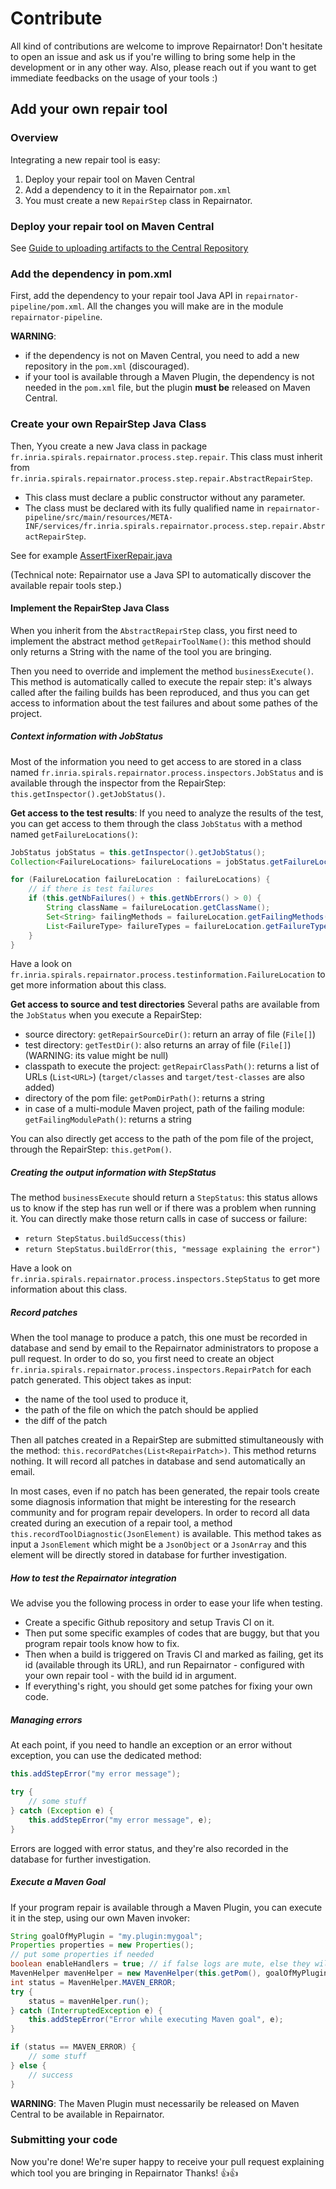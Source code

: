 # Contribute

All kind of contributions are welcome to improve Repairnator! 
Don't hesitate to open an issue and ask us if you're willing to bring some help in the development or in any other way. 
Also, please reach out if you want to get immediate feedbacks on the usage of your tools :)

## Add your own repair tool

### Overview

Integrating a new repair tool is easy:
  1. Deploy your repair tool on Maven Central
  1. Add a dependency to it in the Repairnator `pom.xml`
  1. You must create a new `RepairStep` class in Repairnator.

### Deploy your repair tool on Maven Central

See [Guide to uploading artifacts to the Central Repository](https://maven.apache.org/repository/guide-central-repository-upload.html)

### Add the dependency in pom.xml

First, add the dependency to your repair tool Java API in `repairnator-pipeline/pom.xml`.  All the changes you will make are in the module `repairnator-pipeline`.

**WARNING**: 

* if the dependency is not on Maven Central, you need to add a new repository in the `pom.xml` (discouraged). 
* if your tool is available through a Maven Plugin, the dependency is not needed in the `pom.xml` file, but the plugin **must be** released on Maven Central.

### Create your own RepairStep Java Class

Then, Yyou create a new Java class in package `fr.inria.spirals.repairnator.process.step.repair`. This class must inherit from `fr.inria.spirals.repairnator.process.step.repair.AbstractRepairStep`.

* This class must declare a public constructor without any parameter.
* The class must be declared with its fully qualified name in `repairnator-pipeline/src/main/resources/META-INF/services/fr.inria.spirals.repairnator.process.step.repair.AbstractRepairStep`.
 
 See for example [AssertFixerRepair.java](https://github.com/Spirals-Team/repairnator/blob/master/repairnator/repairnator-pipeline/src/main/java/fr/inria/spirals/repairnator/process/step/repair/AssertFixerRepair.java)
 
(Technical note: Repairnator use a Java SPI to automatically discover the available repair tools step.)

#### Implement the RepairStep Java Class

When you inherit from the `AbstractRepairStep` class, you first need to implement the abstract method `getRepairToolName()`: this method should only returns a String with the name of the tool you are bringing.

Then you need to override and implement the method `businessExecute()`. This method is automatically called to execute the repair step: it's always called after the failing builds has been reproduced, and thus you can get access to information about the test failures and about some pathes of the project.

##### Context information with JobStatus

Most of the information you need to get access to are stored in a class named `fr.inria.spirals.repairnator.process.inspectors.JobStatus` and is available through the inspector from the RepairStep:
`this.getInspector().getJobStatus()`.

**Get access to the test results**: If you need to analyze the results of the test, you can get access to them through the class `JobStatus` with a method named `getFailureLocations()`:

```java
JobStatus jobStatus = this.getInspector().getJobStatus();
Collection<FailureLocations> failureLocations = jobStatus.getFailureLocations();

for (FailureLocation failureLocation : failureLocations) {
    // if there is test failures
    if (this.getNbFailures() + this.getNbErrors() > 0) {
        String className = failureLocation.getClassName();
        Set<String> failingMethods = failureLocation.getFailingMethods();
        List<FailureType> failureTypes = failureLocation.getFailureTypes();
    }
}
```
Have a look on `fr.inria.spirals.repairnator.process.testinformation.FailureLocation` to get more information about this class.

**Get access to source and test directories** Several paths are available from the `JobStatus` when you execute a RepairStep:
  - source directory: `getRepairSourceDir()`: return an array of file (`File[]`)
  - test directory: `getTestDir()`: also returns an array of file (`File[]`) (WARNING: its value might be null)
  - classpath to execute the project: `getRepairClassPath()`: returns a list of URLs (`List<URL>`) (`target/classes` and `target/test-classes` are also added)
  - directory of the pom file: `getPomDirPath()`: returns a string
  - in case of a multi-module Maven project, path of the failing module: `getFailingModulePath()`: returns a string

You can also directly get access to the path of the pom file of the project, through the RepairStep: `this.getPom()`.


##### Creating the output information with StepStatus

The method `businessExecute` should return a `StepStatus`: this status allows us to know if the step has run well or if there was a problem when running it.
You can directly make those return calls in case of success or failure:
  - `return StepStatus.buildSuccess(this)`
  - `return StepStatus.buildError(this, "message explaining the error")`
  
Have a look on `fr.inria.spirals.repairnator.process.inspectors.StepStatus` to get more information about this class.

##### Record patches

When the tool manage to produce a patch, this one must be recorded in database and send by email to the Repairnator administrators to propose a pull request.
In order to do so, you first need to create an object `fr.inria.spirals.repairnator.process.inspectors.RepairPatch` for each patch generated.
This object takes as input:
  - the name of the tool used to produce it,
  - the path of the file on which the patch should be applied
  - the diff of the patch
  
Then all patches created in a RepairStep are submitted stimultaneously with the method: `this.recordPatches(List<RepairPatch>)`.
This method returns nothing. It will record all patches in database and send automatically an email.

In most cases, even if no patch has been generated, the repair tools create some diagnosis information that might be interesting for the research community and for program repair developers.
In order to record all data created during an execution of a repair tool, a method `this.recordToolDiagnostic(JsonElement)` is available.
This method takes as input a `JsonElement` which might be a `JsonObject` or a `JsonArray` and this element will be directly stored in database for further investigation.

##### How to test the Repairnator integration

We advise you the following process in order to ease your life when testing. 

* Create a specific Github repository and setup Travis CI on it. 
* Then put some specific examples of codes that are buggy, but that you program repair tools know how to fix.
* Then when a build is triggered on Travis CI and marked as failing, get its id (available through its URL), and run Repairnator - configured with your own repair tool - with the build id in argument.
* If everything's right, you should get some patches for fixing your own code. 


##### Managing errors

At each point, if you need to handle an exception or an error without exception, you can use the dedicated method:

```java
this.addStepError("my error message");

try {
    // some stuff
} catch (Exception e) {
    this.addStepError("my error message", e);
}
```

Errors are logged with error status, and they're also recorded in the database for further investigation.
  
##### Execute a Maven Goal

If your program repair is available through a Maven Plugin, you can execute it in the step, using our own Maven invoker: 
```java
String goalOfMyPlugin = "my.plugin:mygoal";
Properties properties = new Properties();
// put some properties if needed
boolean enableHandlers = true; // if false logs are mute, else they will be displayed 
MavenHelper mavenHelper = new MavenHelper(this.getPom(), goalOfMyPlugin, properties, this.getRepairToolName(), this.getInspector(), enableHandlers);
int status = MavenHelper.MAVEN_ERROR;
try {
    status = mavenHelper.run();
} catch (InterruptedException e) {
    this.addStepError("Error while executing Maven goal", e);
}

if (status == MAVEN_ERROR) {
    // some stuff
} else {
    // success
}
```

**WARNING**: The Maven Plugin must necessarily be released on Maven Central to be available in Repairnator.

### Submitting your code

Now you're done! We're super happy to receive your pull request explaining which tool you are bringing in Repairnator
Thanks! :+1::+1:
